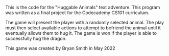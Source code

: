 This is the code for the "Huggable Animals" text adventure.
This program was written as a final project for the
Codecademy CS101 curriculum.

The game will present the player with a randomly selected animal.
The play must then select available actions to attempt to
befriend the animal until it eventually allows them to hug
it. The game is won if the player is able to successfully hug
the dragon.

This game was created by Bryan Smith in May 2022